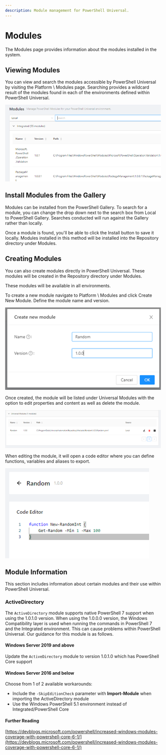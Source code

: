 ```yaml
---
description: Module management for PowerShell Universal.
---
```


# Modules

The Modules page provides information about the modules installed in the system.&#x20;

## Viewing Modules

You can view and search the modules accessible by PowerShell Universal by visiting the Platform \ Modules page. Searching provides a wildcard result of the modules found in each of the environments defined within PowerShell Universal.&#x20;

![](<../.gitbook/assets/image (310) (1) (1).png>)

## Install Modules from the Gallery

Modules can be installed from the PowerShell Gallery. To search for a module, you can change the drop down next to the search box from Local to PowerShell Gallery. Searches conducted will run against the Gallery rather than locally.&#x20;

Once a module is found, you'll be able to click the Install button to save it locally. Modules installed in this method will be installed into the Repository directory under Modules.&#x20;

## Creating Modules&#x20;

You can also create modules directly in PowerShell Universal. These modules will be created in the Repository directory under Modules.&#x20;

These modules will be available in all environments.

To create a new module navigate to Platform \ Modules and click Create New Module. Define the module name and version.&#x20;

![](<../.gitbook/assets/image (396).png>)

Once created, the module will be listed under Universal Modules with the option to edit properties and content as well as delete the module.&#x20;

![](<../.gitbook/assets/image (364).png>)

When editing the module, it will open a code editor where you can define functions, variables and aliases to export.&#x20;

![](<../.gitbook/assets/image (393).png>)

## Module Information

This section includes information about certain modules and their use within PowerShell Universal.

### ActiveDirectory

The `ActiveDirectory` module supports native PowerShell 7 support when using the 1.0.1.0 version. When using the 1.0.0.0 version, the Windows Compatibility layer is used when running the commands in PowerShell 7 and the Integrated environment. This can cause problems within PowerShell Universal. Our guidance for this module is as follows.&#x20;

#### Windows Server 2019 and above

Update the `ActiveDirectory` module to version 1.0.1.0 which has PowerShell Core support

#### Windows Server 2016 and below

Choose from 1 of 2 available workarounds:

* Include the `-SkipEditionCheck` parameter with **Import-Module** when importing the ActiveDirectory module
* Use the Windows PowerShell 5.1 environment instead of Integrated/PowerShell Core

#### Further Reading

[https://devblogs.microsoft.com/powershell/increased-windows-modules-coverage-with-powershell-core-6-1/](https://devblogs.microsoft.com/powershell/increased-windows-modules-coverage-with-powershell-core-6-1/)


